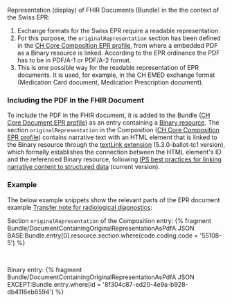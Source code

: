 Representation (display) of FHIR Documents (Bundle) in the the context of the Swiss EPR:

1. Exchange formats for the Swiss EPR require a readable representation.
2. For this purpose, the `originalRepresentation` section has been defined in the [CH Core Composition EPR profile](StructureDefinition-ch-core-composition-epr.html), from where a embedded PDF as a Binary resource is linked. According to the EPR ordinance the PDF has to be in PDF/A-1 or PDF/A-2 format.
3. This is one possible way for the readable representation of EPR documents. It is used, for example, in the CH EMED exchange format (Medication Card document, Medication Prescription document). 

### Including the PDF in the FHIR Document
To include the PDF in the FHIR document, it is added to the Bundle ([CH Core Document EPR profile](StructureDefinition-ch-core-document-epr.html)) as an entry containing a [Binary resource](https://hl7.org/fhir/R4/binary.html). The section `originalRepresentation` in the Composition ([CH Core Composition EPR profile](StructureDefinition-ch-core-composition-epr.html)) contains narrative text with an HTML element that is linked to the Binary resource through the [textLink extension](https://hl7.org/fhir/extensions/5.3.0-ballot-tc1/StructureDefinition-textLink.html) (5.3.0-ballot-tc1 version), which formally establishes the connection between the HTML element's ID and the referenced Binary resource, following [IPS best practices for linking narrative content to structured data](https://build.fhir.org/ig/HL7/fhir-ips/Design-Conventions.html#linking-narrative-to-discrete-fhir-resources) (current version).

### Example
The below example snippets show the relevant parts of the EPR document example [Transfer note for radiological diagnostics](Bundle-DocumentContainingOriginalRepresentationAsPdfA.json.html):

Section `originalRepresentation` of the Composition entry: 
{% fragment Bundle/DocumentContainingOriginalRepresentationAsPdfA JSON BASE:Bundle.entry[0].resource.section.where(code.coding.code = '55108-5') %}

<p>&nbsp;</p>

Binary entry: 
{% fragment Bundle/DocumentContainingOriginalRepresentationAsPdfA JSON EXCEPT:Bundle.entry.where(id = '8f304c87-ed20-4e9a-b928-db4116eb6594') %}

<p>&nbsp;</p>
